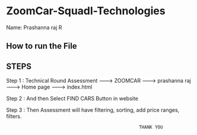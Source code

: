 # ZoomCar-Squadl-Technologies

Name: Prashanna raj R

How to run the File 
-------------------

STEPS
------

Step 1 : Technical Round Assessment ---> ZOOMCAR ---> prashanna raj ---> Home page ---> index.html

Step 2 : And then Select FIND CARS Button in website

Step 3 : Then Assessment will have filtering, sorting, add price ranges, filters.


                                                      THANK YOU
